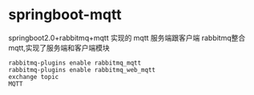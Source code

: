# springboot-mqtt
springboot2.0+rabbitmq+mqtt 实现的 mqtt 服务端跟客户端
rabbitmq整合mqtt,实现了服务端和客户端模块

```
rabbitmq-plugins enable rabbitmq_mqtt
rabbitmq-plugins enable rabbitmq_web_mqtt
exchange topic
MQTT
```